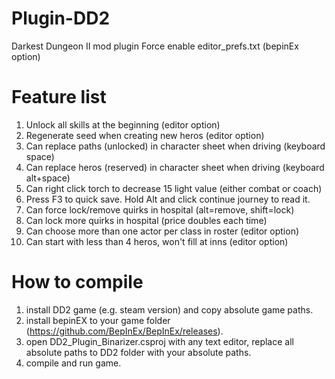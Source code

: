 # Plugin-DD2
Darkest Dungeon II mod plugin
Force enable editor_prefs.txt (bepinEx option)

# Feature list
1. Unlock all skills at the beginning (editor option)
2. Regenerate seed when creating new heros (editor option)
3. Can replace paths (unlocked) in character sheet when driving (keyboard space)
4. Can replace heros (reserved) in character sheet when driving (keyboard alt+space)
5. Can right click torch to decrease 15 light value (either combat or coach)
6. Press F3 to quick save. Hold Alt and click continue journey to read it.
7. Can force lock/remove quirks in hospital (alt=remove, shift=lock)
8. Can lock more quirks in hospital (price doubles each time)
9. Can choose more than one actor per class in roster (editor option)
10. Can start with less than 4 heros, won't fill at inns (editor option)

# How to compile
1. install DD2 game (e.g. steam version) and copy absolute game paths.
2. install bepinEX to your game folder (https://github.com/BepInEx/BepInEx/releases).
3. open DD2_Plugin_Binarizer.csproj with any text editor, replace all absolute paths to DD2 folder with your absolute paths.
4. compile and run game.
